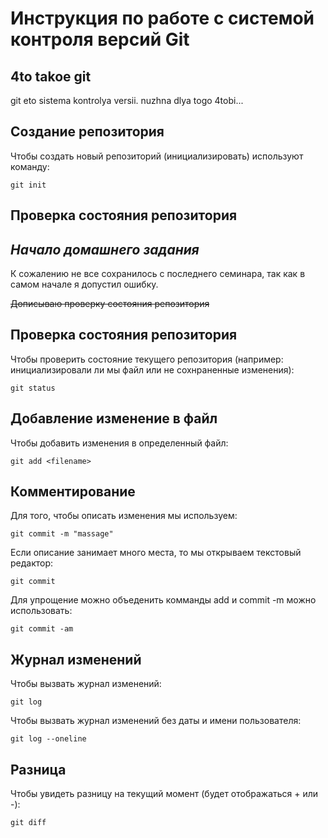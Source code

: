# **Инструкция по работе с системой контроля версий Git**

## 4to takoe git

git eto sistema kontrolya versii. nuzhna dlya togo 4tobi...

## Создание репозитория

Чтобы создать новый репозиторий (инициализировать) используют команду:

    git init

## Проверка состояния репозитория 

## *Начало домашнего задания*

К сожалению не все сохранилось с последнего семинара, так как в самом начале я допустил ошибку.

~~Дописываю проверку состояния репозитория~~

## Проверка состояния репозитория 

Чтобы проверить состояние текущего репозитория (например: инициализировали ли мы файл или не сохнраненные изменения):

    git status

## Добавление изменение в файл

Чтобы добавить изменения в определенный файл:

    git add <filename>

## Комментирование 

Для того, чтобы описать изменения мы используем:

    git commit -m "massage"

Если описание занимает много места, то мы открываем текстовый редактор:

    git commit

Для упрощение можно объеденить комманды add и commit -m можно использовать:

    git commit -am

## Журнал изменений

Чтобы вызвать журнал изменений:

    git log

Чтобы вызвать журнал изменений без даты и имени пользователя: 

    git log --oneline 

## Разница

Чтобы увидеть разницу на текущий момент (будет отображаться + или -):

    git diff